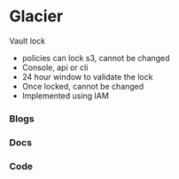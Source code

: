 
# Glacier

Vault lock
* policies can lock s3, cannot be changed
* Console, api or cli
* 24 hour window to validate the lock
* Once locked, cannot be changed
* Implemented using IAM


### Blogs

### Docs

### Code

